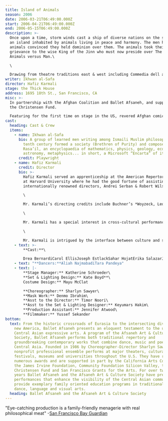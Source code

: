 ```yaml
---
title: Island of Animals
season: 2006
date: 2006-03-21T06:49:00.000Z
start: 2006-04-21T06:49:00.000Z
end: 2006-05-15T06:49:00.000Z
description: >-
  Once upon a time, storm winds cast a ship of diverse nations on the shore of
  an island inhabited by animals living in peace and harmony. The men hunted the
  animals convinced they held dominion over them. The animals took their
  grievance to the wise King of the Jinn who must now preside over The Case of
  Animals versus Man.\

  \

  Drawing from theatre traditions east & west including Commedia dell arte, vaudeville, Khayal (the art of shadow puppetry evolved at Muslim court entertainments), and featuring world music, Island of Animals promises to be an entertaining performance of cross-cultural dimensions. The writing emulates the famous Sanskrit tales of Bidpai, Kalila wa Dimna and anticipates Attar’s Conference of the Birds by at least one hundred years; the Ikhwan al-Safa’s *Island of Animals* is an enlightening discovery of classical Muslim literature.
writer: Ikhwan al-Safa
director: Hafiz Karmali
stage: the Thick House
address: 1695 18th St., San Francisco, CA
misc: >-
  In partnership with the Afghan Coalition and Ballet Afsaneh, and support from
  the Christensen Fund.

  Featuring for the first time on stage in the US, revered Afghan comic, Azizullah Hadaf
cast:
  heading: Cast & Crew
  items:
    - name: Ikhwan al-Safa
      bio: A group of learned men writing among Ismaili Muslim philosophers of the
        tenth century formed a society (Brethren of Purity) and composed the
        Rasa’il, an encyclopaedia of mathematics, physics, geology, ecology,
        astronomy, metaphysics... in short, a Microsoft “Encarta” of its time.
      credit: Playwright
    - name: Hafiz Karmali
      credit: Director
      bio: >-
        Hafiz Karmali served an apprenticeship at the American Repertory Theatre
        at Harvard University where he had the good fortune of assisting
        internationally renowned directors, Andrei Serban & Robert Wilson.\

        \

        Mr. Karmali’s directing credits include Buchner’s *Woyzeck, Leonce & Lena*; Garcia Lorca’s *The Shoemaker’s Prodigious Wife* (Festival Avignon-Off, France); Attar’s *Conference of the Birds*(Ismaili Centre, London); Carlo Gozzi’s *Love of Three Oranges & Raven*(Montreal); Ikhwan al-Safa’s *Island of Animals* (Ismaili Centre, London); *Jamatkhanas: A Journey I & II*(video documentaries on Islamic Architecture); *Caravane de la Paix* (UNESCO, Paris).\

        \

        Mr. Karmali has a special interest in cross-cultural performances with a view to showcasing indigenous performing arts of the Islamic world. To this end, he has directed *Azaan*– a court entertainment in collaboration with performers from Ismaili communities in London and Tajikistan (Guest of Honour: His Highness the Aga Khan);*Rumi x 7*–*Tales from the Mathnavi* sponsored by the EEC with an acting company in Uzbekistan;*Water for Life*, AKF London, in collaboration with a dance company from Gujarat (Guest of Honour: Princess Zahra Aga Khan); and with folk artists of Karimabad, Hunza,*Legend of the Baltit Fort*– a dance-theatre programme sponsored by the Aga Khan Trust for Culture (AKTC), hosted by His Highness and Prince Amyn.\

        \

        Mr. Karmali is intrigued by the interface between culture and social development as apparent in past assignments as a consultant for the UNDP (Samarkand) and AKTC (the Silk Route Project). Hafiz served as a Relief Officer for Focus Humanitarian Assistance (affiliated with the AKDN) as a member of the pioneering team that implemented Project Afghanistan in Kabul, Pul-i-Khumri & Badakhshan (October 1996 – June 1997 during the Taliban regime). Hafiz also served as a member of the organising team for His Highness the Aga Khan’s visits to Tajikistan (May 1995) & Afghanistan (Sept. 1998). A recipient of an AKF International Scholarship, Hafiz spent one year conducting research in Iran and is currently based in Paris where at Ecole Pratique des Hautes Etudes (Sorbonne) he is finalising his doctorate thesis on classical Ismaili philosophy.
    - text: >-
        **Cast:**\

        Drea BernardiCarol EllisJoseph EstlackSahar HojatErika SalazarJohn SousaShruti S. Tewari
    - text: "**Dancers:**Aliah NajmabadiTara Pandeya"
    - text: |-
        **Stage Manager:** Katherine Schroeder\
        **Set & Lighting Design:** Kate Boyd**\
        Costume Design:** Mayu McClat

        **Choreographer:** Sharlyn Sawyer\
        **Mask Work:** Denmo Ibrahim\
        **Asst to the Director:** Timor Noori\
        **Asst to the Set & Lighting Designer:** Keyumars Hakim\
        **Production Assistant:** Jennifer Atwood\
        **Filmmaker:** Yussef Sekander
bottom:
  text: From the historic crossroads of Eurasia to the intersecting diversity of a
    new America, Ballet Afsaneh presents an eloquent testament to the unique
    Central Asian expressive arts. A program of the Afsaneh Art & Culture
    Society, Ballet Afsaneh performs both traditional repertory and
    groundbreaking contemporary works that combine dance, music and poetry of
    Central Asia. Founded in 1986 by Choreographer-Director Sharlyn Sawyer, the
    nonprofit professional ensemble performs at major theaters, cultural
    festivals, museums and universities throughout the U.S. They have received
    numerous awards and are supported in part by the California Arts Council,
    the James Irvine Foundation, Community Foundation Silicon Valley, the
    Christensen Fund and San Francisco Grants for the Arts. For over twenty
    years Ballet Afsaneh and the Afsaneh Art & Culture Society have presented
    performances that enhance the visibility of the Central Asian community and
    provide exemplary family oriented education programs in traditional music,
    dance, language and visual arts.
  heading: Ballet Afsaneh and the Afsaneh Art & Culture Society
---
```

"Eye-catching production is a family-friendly menagerie with real philosophical meat" -[San Francisco Bay Guardian](http://www.goldenthread.org/oldsite/content/review_island.html)